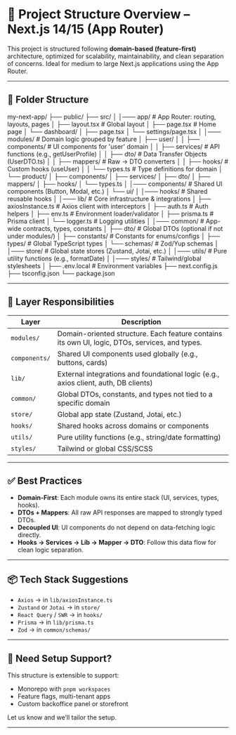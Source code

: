 # 🧱 Project Structure Overview – Next.js 14/15 (App Router)

This project is structured following **domain-based (feature-first)** architecture, optimized for scalability, maintainability, and clean separation of concerns. Ideal for medium to large Next.js applications using the App Router.

---

## 📁 Folder Structure

my-next-app/
├── public/
├── src/
│
│─── app/ # App Router: routing, layouts, pages
│ ├── layout.tsx # Global layout
│ ├── page.tsx # Home page
│ └── dashboard/
│ ├── page.tsx
│ └── settings/page.tsx
│
│─── modules/ # Domain logic grouped by feature
│ ├── user/
│ │ ├── components/ # UI components for 'user' domain
│ │ ├── services/ # API functions (e.g., getUserProfile)
│ │ ├── dto/ # Data Transfer Objects (UserDTO.ts)
│ │ ├── mappers/ # Raw -> DTO converters
│ │ ├── hooks/ # Custom hooks (useUser)
│ │ └── types.ts # Type definitions for domain
│ └── product/
│ ├── components/
│ ├── services/
│ ├── dto/
│ ├── mappers/
│ ├── hooks/
│ └── types.ts
│
│─── components/ # Shared UI components (Button, Modal, etc.)
│ └── ui/
│
│─── hooks/ # Shared reusable hooks
│
│─── lib/ # Core infrastructure & integrations
│ ├── axiosInstance.ts # Axios client with interceptors
│ ├── auth.ts # Auth helpers
│ ├── env.ts # Environment loader/validator
│ ├── prisma.ts # Prisma client
│ └── logger.ts # Logging utilities
│
│─── common/ # App-wide contracts, types, constants
│ ├── dto/ # Global DTOs (optional if not under modules/)
│ ├── constants/ # Constants for enums/configs
│ ├── types/ # Global TypeScript types
│ └── schemas/ # Zod/Yup schemas
│
│─── store/ # Global state stores (Zustand, Jotai, etc.)
│
│─── utils/ # Pure utility functions (e.g., formatDate)
│
│─── styles/ # Tailwind/global stylesheets
│
├── .env.local # Environment variables
├── next.config.js
├── tsconfig.json
└── package.json


---

## 🧠 Layer Responsibilities

| Layer        | Description |
|--------------|-------------|
| `modules/`   | Domain-oriented structure. Each feature contains its own UI, logic, DTOs, services, and types. |
| `components/`| Shared UI components used globally (e.g., buttons, cards) |
| `lib/`       | External integrations and foundational logic (e.g., axios client, auth, DB clients) |
| `common/`    | Global DTOs, constants, and types not tied to a specific domain |
| `store/`     | Global app state (Zustand, Jotai, etc.) |
| `hooks/`     | Shared hooks across domains or components |
| `utils/`     | Pure utility functions (e.g., string/date formatting) |
| `styles/`    | Tailwind or global CSS/SCSS |

---

## ✅ Best Practices

- **Domain-First**: Each module owns its entire stack (UI, services, types, hooks).
- **DTOs + Mappers**: All raw API responses are mapped to strongly typed DTOs.
- **Decoupled UI**: UI components do not depend on data-fetching logic directly.
- **Hooks → Services → Lib → Mapper → DTO**: Follow this data flow for clean logic separation.

---

## 📦 Tech Stack Suggestions

- `Axios` → in `lib/axiosInstance.ts`
- `Zustand` or `Jotai` → in `store/`
- `React Query` / `SWR` → in `hooks/`
- `Prisma` → in `lib/prisma.ts`
- `Zod` → in `common/schemas/`

---

## 🔧 Need Setup Support?

This structure is extensible to support:
- Monorepo with `pnpm workspaces`
- Feature flags, multi-tenant apps
- Custom backoffice panel or storefront

Let us know and we’ll tailor the setup.

---
